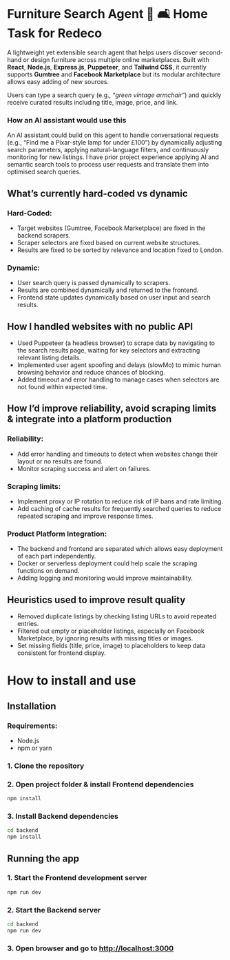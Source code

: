 # Furniture Search Agent 🔎 🛋️ Home Task for Redeco

A lightweight yet extensible search agent that helps users discover second-hand or design furniture across multiple online marketplaces.
Built with **React**, **Node.js**, **Express.js**, **Puppeteer**, and **Tailwind CSS**, it currently supports **Gumtree** and **Facebook Marketplace** but its modular architecture allows easy adding of new sources.


Users can type a search query (e.g., “_green vintage armchair_”) and quickly receive curated results including title, image, price, and link.


### How an AI assistant would use this


An AI assistant could build on this agent to handle conversational requests (e.g., “Find me a Pixar-style lamp for under £100”) by dynamically adjusting search parameters, applying natural-language filters, and continuously monitoring for new listings.
I have prior project experience applying AI and semantic search tools to process user requests and translate them into optimised search queries.

## What’s currently hard-coded vs dynamic

### Hard-Coded:
* Target websites (Gumtree, Facebook Marketplace) are fixed in the backend scrapers.
* Scraper selectors are fixed based on current website structures.
* Results are fixed to be sorted by relevance and location fixed to London.
### Dynamic:
* User search query is passed dynamically to scrapers.
* Results are combined dynamically and returned to the frontend.
* Frontend state updates dynamically based on user input and search results.

## How I handled websites with no public API
* Used Puppeteer (a headless browser) to scrape data by navigating to the search results page, waiting for key selectors and extracting relevant listing details.
* Implemented user agent spoofing and delays (slowMo) to mimic human browsing behavior and reduce chances of blocking.
* Added timeout and error handling to manage cases when selectors are not found within expected time.
## How I’d improve reliability, avoid scraping limits & integrate into a platform production
### Reliability:
* Add error handling and timeouts to detect when websites change their layout or no results are found.
* Monitor scraping success and alert on failures.
### Scraping limits:
* Implement proxy or IP rotation to reduce risk of IP bans and rate limiting.
* Add caching of cache results for frequently searched queries to reduce repeated scraping and improve response times.
### Product Platform Integration:
* The backend and frontend are separated which allows easy deployment of each part independently.  
* Docker or serverless deployment could help scale the scraping functions on demand.
* Adding logging and monitoring would improve maintainability.
## Heuristics used to improve result quality
* Removed duplicate listings by checking listing URLs to avoid repeated entries.
* Filtered out empty or placeholder listings, especially on Facebook Marketplace, by ignoring results with missing titles or images.  
* Set missing fields (title, price, image) to placeholders to keep data consistent for frontend display.

# How to install and use
## Installation
### Requirements:
* Node.js
* npm or yarn
### 1. Clone the repository
### 2. Open project folder & install Frontend dependencies
```bash
npm install
```
### 3. Install Backend dependencies
```bash
cd backend
npm install
```
## Running the app 
### 1. Start the Frontend development server
```bash
npm run dev
```
### 2. Start the Backend server
```bash
cd backend
npm run dev
```
### 3. Open browser and go to [http://localhost:3000](http://localhost:3000)
